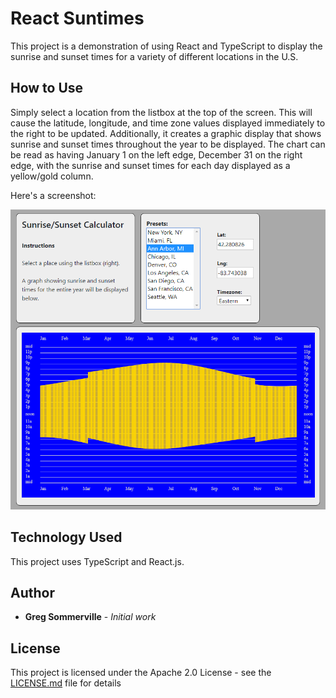 # React Suntimes
This project is a demonstration of using React and TypeScript to display the sunrise and sunset times
for a variety of different locations in the U.S.

## How to Use
Simply select a location from the listbox at the top of the screen.  This will cause the latitude, longitude, 
and time zone values displayed immediately to the right to be updated.  Additionally, it creates a 
graphic display that shows sunrise and sunset times throughout the year to be displayed.  The chart can be read
as having January 1 on the left edge, December 31 on the right edge, with the sunrise and sunset times for each
day displayed as a yellow/gold column.  

Here's a screenshot:

![Screenshot](screenshot.png)

## Technology Used
This project uses TypeScript and React.js.  

## Author
* **Greg Sommerville** - *Initial work* 
 
## License
This project is licensed under the Apache 2.0 License - see the [LICENSE.md](LICENSE.md) file for details